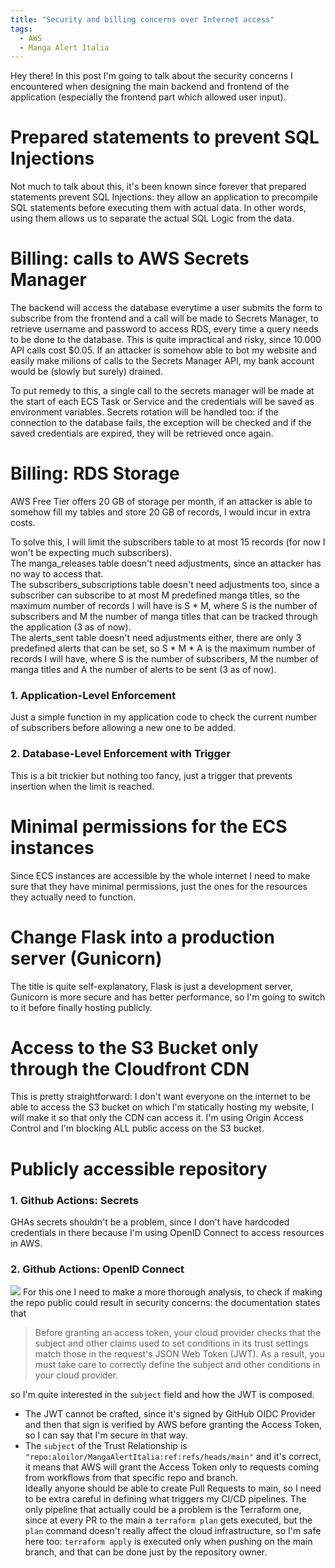 ```yaml
---
title: "Security and billing concerns over Internet access"
tags:
  - AWS
  - Manga Alert Italia
---
```


Hey there! In this post I'm going to talk about the security concerns I encountered when designing the main backend and frontend of the application (especially the frontend part which allowed user input). 

# Prepared statements to prevent SQL Injections
Not much to talk about this, it's been known since forever that prepared statements prevent SQL Injections: they allow an application to precompile SQL statements before executing them with actual data. In other words, using them allows us to separate the actual SQL Logic from the data. 

# Billing: calls to AWS Secrets Manager
The backend will access the database everytime a user submits the form to subscribe from the frontend and a call will be made to Secrets Manager, to retrieve username and password to access RDS, every time a query needs to be done to the database. This is quite impractical and risky, since 10.000 API calls cost $0.05. If an attacker is somehow able to bot my website and easily make milions of calls to the Secrets Manager API, my bank account would be (slowly but surely) drained.    

To put remedy to this, a single call to the secrets manager will be made at the start of each ECS Task or Service and the credentials will be saved as environment variables. Secrets rotation will be handled too: if the connection to the database fails, the exception will be checked and if the saved credentials are expired, they will be retrieved once again. 

# Billing: RDS Storage
AWS Free Tier offers 20 GB of storage per month, if an attacker is able to somehow fill my tables and store 20 GB of records, I would incur in extra costs.   

To solve this, I will limit the subscribers table to at most 15 records (for now I won't be expecting much subscribers).   
The manga_releases table doesn't need adjustments, since an attacker has no way to access that.  
The subscribers_subscriptions table doesn't need adjustments too, since a subscriber can subscribe to at most M predefined manga titles, so the maximum number of records I will have is S * M, where S is the number of subscribers and M the number of manga titles that can be tracked through the application (3 as of now).   
The alerts_sent table doesn't need adjustments either, there are only 3 predefined alerts that can be set, so S * M * A is the maximum number of records I will have, where S is the number of subscribers, M the number of manga titles and A the number of alerts to be sent (3 as of now). 

### 1. Application-Level Enforcement
Just a simple function in my application code to check the current number of subscribers before allowing a new one to be added.

### 2. Database-Level Enforcement with Trigger
This is a bit trickier but nothing too fancy, just a trigger that prevents insertion when the limit is reached.

# Minimal permissions for the ECS instances
Since ECS instances are accessible by the whole internet I need to make sure that they have minimal permissions, just the ones for the resources they actually need to function. 

# Change Flask into a production server (Gunicorn)
The title is quite self-explanatory, Flask is just a development server, Gunicorn is more secure and has better performance, so I'm going to switch to it before finally hosting publicly. 

# Access to the S3 Bucket only through the Cloudfront CDN
This is pretty straightforward: I don't want everyone on the internet to be able to access the S3 bucket on which I'm  statically hosting my website, I will make it so that only the CDN can access it. I'm using Origin Access Control and I'm blocking ALL public access on the S3 bucket. 

# Publicly accessible repository

### 1. Github Actions: Secrets
GHAs secrets shouldn't be a problem, since I don't have hardcoded credentials in there because I'm using OpenID Connect to access resources in AWS. 

### 2. Github Actions: OpenID Connect
![](https://docs.github.com/assets/cb-63262/mw-1440/images/help/actions/oidc-architecture.webp)
For this one I need to make a more thorough analysis, to check if making the repo public could result in security concerns: the documentation states that 
> Before granting an access token, your cloud provider checks that the subject and other claims used to set conditions in its trust settings match those in the request's JSON Web Token (JWT). As a result, you must take care to correctly define the subject and other conditions in your cloud provider.  

so I'm quite interested in the `subject` field and how the JWT is composed.
- The JWT cannot be crafted, since it's signed by GitHub OIDC Provider and then that sign is verified by AWS before granting the Access Token, so I can say that I'm secure in that way.  
- The `subject` of the Trust Relationship is `"repo:aloilor/MangaAlertItalia:ref:refs/heads/main"` and it's correct, it means that AWS will grant the Access Token only to requests coming from workflows from that specific repo and branch.   
Ideally anyone should be able to create Pull Requests to main, so I need to be extra careful in defining what triggers my CI/CD pipelines. The only pipeline that actually could be a problem is the Terraform one, since at every PR to the main a `terraform plan` gets executed, but the `plan` command doesn't really affect the cloud infrastructure, so I'm safe here too: `terraform apply` is executed only when pushing on the main branch, and that can be done just by the repository owner. 





